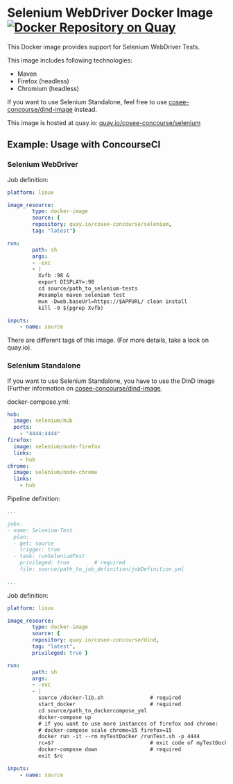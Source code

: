 # Selenium WebDriver Docker Image [![Docker Repository on Quay](https://quay.io/repository/cosee-concourse/selenium/status "Docker Repository on Quay")](https://quay.io/repository/cosee-concourse/selenium)

This Docker image provides support for Selenium WebDriver Tests.

This image includes following technologies:
- Maven
- Firefox (headless)
- Chromium (headless)

If you want to use Selenium Standalone, feel free to use [cosee-concourse/dind-image](https://github.com/cosee-concourse/dind-image) instead.

This image is hosted at quay.io: [quay.io/cosee-concourse/selenium](https://quay.io/cosee-concourse/selenium)
## Example: Usage with ConcourseCI
### Selenium WebDriver
Job definition:
``` yaml
platform: linux

image_resource:
        type: docker-image
        source: {
        repository: quay.io/cosee-concourse/selenium,
        tag: "latest"}

run:
        path: sh
        args:
        - -exc
        - |
          Xvfb :98 &
          export DISPLAY=:98
          cd source/path_to_selenium-tests
          #example maven selenium test
          mvn -Dweb.baseUrl=https://$APPURL/ clean install
          kill -9 $(pgrep Xvfb)

inputs:
    - name: source

```
There are different tags of this image. (For more details, take a look on quay.io).

### Selenium Standalone
If you want to use Selenium Standalone, you have to use the DinD image (Further information on [cosee-concourse/dind-image](https://github.com/cosee-concourse/dind-image).

docker-compose.yml:
``` yaml
hub:
  image: selenium/hub
  ports:
    - "4444:4444"
firefox:
  image: selenium/node-firefox
  links:
    - hub
chrome:
  image: selenium/node-chrome
  links:
    - hub
```

Pipeline definition:
```yaml
...

jobs:
- name: Selenium-Test
  plan:
  - get: source
    trigger: true
  - task: runSeleniumTest
    privileged: true        # required
    file: source/path_to_job_definition/jobDefinition.yml
    
... 
```

Job definition:
``` yaml
platform: linux

image_resource:
        type: docker-image
        source: {
        repository: quay.io/cosee-concourse/dind,
        tag: "latest",
        privileged: true }

run:
        path: sh
        args:
        - -exc
        - |
          source /docker-lib.sh               # required
          start_docker                        # required
          cd source/path_to_dockercompose_yml
          docker-compose up
          # if you want to use more instances of firefox and chrome:
          # docker-compose scale chrome=15 firefox=15
          docker run -it --rm myTestDocker /runTest.sh -p 4444
          rc=$?                               # exit code of myTestDocker
          docker-compose down                 # required
          exit $rc

inputs:
    - name: source
```
